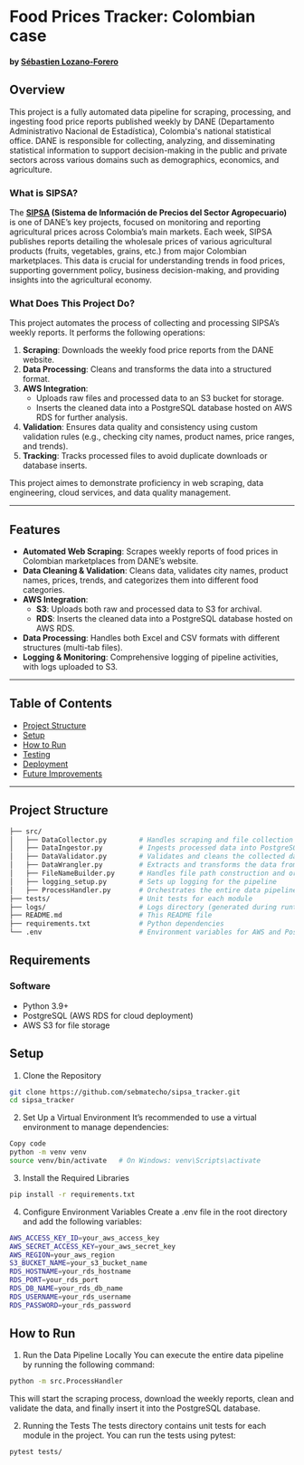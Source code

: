 # Food Prices Tracker: Colombian case
#### by [Sébastien Lozano-Forero](https://www.linkedin.com/in/sebastienlozanoforero/)

## Overview

This project is a fully automated data pipeline for scraping, processing, and ingesting food price reports published weekly by DANE (Departamento Administrativo Nacional de Estadística), Colombia's national statistical office. DANE is responsible for collecting, analyzing, and disseminating statistical information to support decision-making in the public and private sectors across various domains such as demographics, economics, and agriculture.

### What is SIPSA?

The **[SIPSA](https://www.dane.gov.co/index.php/estadisticas-por-tema/agropecuario/sistema-de-informacion-de-precios-sipsa) (Sistema de Información de Precios del Sector Agropecuario)**
 is one of DANE’s key projects, focused on monitoring and reporting agricultural prices across Colombia’s main markets. Each week, SIPSA publishes reports detailing the wholesale prices of various agricultural products (fruits, vegetables, grains, etc.) from major Colombian marketplaces. This data is crucial for understanding trends in food prices, supporting government policy, business decision-making, and providing insights into the agricultural economy.

### What Does This Project Do?

This project automates the process of collecting and processing SIPSA’s weekly reports. It performs the following operations:

1. **Scraping**: Downloads the weekly food price reports from the DANE website.
2. **Data Processing**: Cleans and transforms the data into a structured format.
3. **AWS Integration**:
   - Uploads raw files and processed data to an S3 bucket for storage.
   - Inserts the cleaned data into a PostgreSQL database hosted on AWS RDS for further analysis.
4. **Validation**: Ensures data quality and consistency using custom validation rules (e.g., checking city names, product names, price ranges, and trends).
5. **Tracking**: Tracks processed files to avoid duplicate downloads or database inserts.

This project aimes to demonstrate proficiency in web scraping, data engineering, cloud services, and data quality management. 

---

## Features

- **Automated Web Scraping**: Scrapes weekly reports of food prices in Colombian marketplaces from DANE’s website.
- **Data Cleaning & Validation**: Cleans data, validates city names, product names, prices, trends, and categorizes them into different food categories.
- **AWS Integration**: 
  - **S3**: Uploads both raw and processed data to S3 for archival.
  - **RDS**: Inserts the cleaned data into a PostgreSQL database hosted on AWS RDS.
- **Data Processing**: Handles both Excel and CSV formats with different structures (multi-tab files).
- **Logging & Monitoring**: Comprehensive logging of pipeline activities, with logs uploaded to S3.

---

## Table of Contents

- [Project Structure](#project-structure)
- [Setup](#setup)
- [How to Run](#how-to-run)
- [Testing](#testing)
- [Deployment](#deployment)
- [Future Improvements](#future-improvements)

---

## Project Structure

```bash
├── src/
│   ├── DataCollector.py        # Handles scraping and file collection
│   ├── DataIngestor.py         # Ingests processed data into PostgreSQL
│   ├── DataValidator.py        # Validates and cleans the collected data
│   ├── DataWrangler.py         # Extracts and transforms the data from files
│   ├── FileNameBuilder.py      # Handles file path construction and organization
│   ├── logging_setup.py        # Sets up logging for the pipeline
│   ├── ProcessHandler.py       # Orchestrates the entire data pipeline
├── tests/                      # Unit tests for each module
├── logs/                       # Logs directory (generated during runtime)
├── README.md                   # This README file
├── requirements.txt            # Python dependencies
└── .env                        # Environment variables for AWS and PostgreSQL credentials
```
## Requirements
### Software
- Python 3.9+
- PostgreSQL (AWS RDS for cloud deployment)
- AWS S3 for file storage

## Setup

1. Clone the Repository
```bash
git clone https://github.com/sebmatecho/sipsa_tracker.git
cd sipsa_tracker
```
2. Set Up a Virtual Environment
It’s recommended to use a virtual environment to manage dependencies:

```bash
Copy code
python -m venv venv
source venv/bin/activate   # On Windows: venv\Scripts\activate
```
3. Install the Required Libraries
```bash
pip install -r requirements.txt
```
4. Configure Environment Variables
Create a .env file in the root directory and add the following variables:

```bash
AWS_ACCESS_KEY_ID=your_aws_access_key
AWS_SECRET_ACCESS_KEY=your_aws_secret_key
AWS_REGION=your_aws_region
S3_BUCKET_NAME=your_s3_bucket_name
RDS_HOSTNAME=your_rds_hostname
RDS_PORT=your_rds_port
RDS_DB_NAME=your_rds_db_name
RDS_USERNAME=your_rds_username
RDS_PASSWORD=your_rds_password
```

## How to Run
1. Run the Data Pipeline Locally
You can execute the entire data pipeline by running the following command:

```bash
python -m src.ProcessHandler
```
This will start the scraping process, download the weekly reports, clean and validate the data, and finally insert it into the PostgreSQL database.

2. Running the Tests
The tests directory contains unit tests for each module in the project. You can run the tests using pytest:

```bash
pytest tests/
```